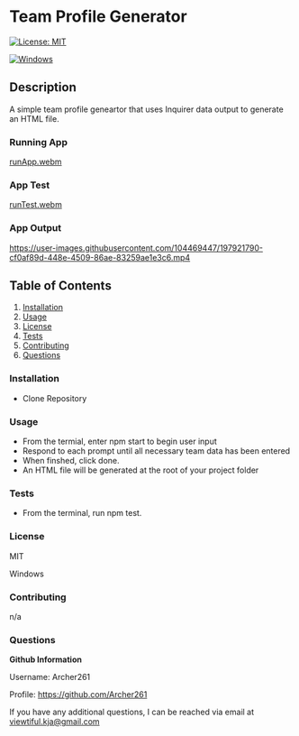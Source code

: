 # Team Profile Generator

[![License: MIT](https://img.shields.io/badge/License-MIT-yellow.svg)](https://opensource.org/licenses/MIT)

[![Windows](https://img.shields.io/badge/Windows-0078D6?style=for-the-badge&logo=windows&logoColor=white)](https://img.shields.io/badge/Windows-0078D6?style=for-the-badge&logo=windows&logoColor=white)

## **Description**

A simple team profile geneartor that uses Inquirer data output to generate an HTML file.


### **Running App**

[runApp.webm](https://user-images.githubusercontent.com/104469447/197921762-d9861367-bf98-427a-9188-499e6f2f6307.webm)

### **App Test**

[runTest.webm](https://user-images.githubusercontent.com/104469447/197921778-844f1cf4-edc7-441c-a466-e79a35afea1a.webm)

### **App Output**

https://user-images.githubusercontent.com/104469447/197921790-cf0af89d-448e-4509-86ae-83259ae1e3c6.mp4


## **Table of Contents**

1. [Installation](#Installation)
2. [Usage](#Usage)
3. [License](#License)
4. [Tests](#Test)
5. [Contributing](#Contributing)
6. [Questions](#Questions)

### **Installation**

- Clone Repository

### **Usage**

- From the termial, enter npm start to begin user input
- Respond to each prompt until all necessary team data has been entered
- When finshed, click done.
- An HTML file will be generated at the root of your project folder

### **Tests**

- From the terminal, run npm test.

### **License**

MIT

Windows

### **Contributing**

n/a

### **Questions**

**Github Information**

Username: Archer261

Profile: <https://github.com/Archer261>

If you have any additional questions, I can be reached via email at <viewtiful.kja@gmail.com>
